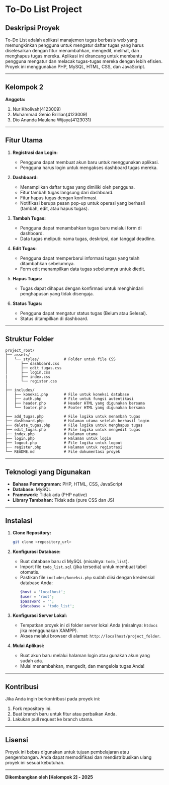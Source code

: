 # To-Do List Project

## Deskripsi Proyek
To-Do List adalah aplikasi manajemen tugas berbasis web yang memungkinkan pengguna untuk mengatur daftar tugas yang harus diselesaikan dengan fitur menambahkan, mengedit, melihat, dan menghapus tugas mereka. Aplikasi ini dirancang untuk membantu pengguna mengatur dan melacak tugas-tugas mereka dengan lebih efisien. Proyek ini menggunakan PHP, MySQL, HTML, CSS, dan JavaScript.

---
## Kelompok 2 
**Anggota:**
1. Nur Kholivah(4123009)
2. Muhammad Genio Brillian(4123009)
3. Dio Ananda Maulana Wijaya(4123031)

---

## Fitur Utama
1. **Registrasi dan Login:**
   - Pengguna dapat membuat akun baru untuk menggunakan aplikasi.
   - Pengguna harus login untuk mengakses dashboard tugas mereka.

2. **Dashboard:**
   - Menampilkan daftar tugas yang dimiliki oleh pengguna.
   - Fitur tambah tugas langsung dari dashboard.
   - Fitur hapus tugas dengan konfirmasi.
   - Notifikasi berupa pesan pop-up untuk operasi yang berhasil (tambah, edit, atau hapus tugas).

3. **Tambah Tugas:**
   - Pengguna dapat menambahkan tugas baru melalui form di dashboard.
   - Data tugas meliputi: nama tugas, deskripsi, dan tanggal deadline.

4. **Edit Tugas:**
   - Pengguna dapat memperbarui informasi tugas yang telah ditambahkan sebelumnya.
   - Form edit menampilkan data tugas sebelumnya untuk diedit.

5. **Hapus Tugas:**
   - Tugas dapat dihapus dengan konfirmasi untuk menghindari penghapusan yang tidak disengaja.

6. **Status Tugas:**
   - Pengguna dapat mengatur status tugas (Belum atau Selesai).
   - Status ditampilkan di dashboard.

---

## Struktur Folder
```
project_root/
├── assets/
│   └── styles/           # Folder untuk file CSS
│      ├── dashboard.css
│      ├── edit_tugas.css
│      ├── login.css
|      ├── index.css
|      └── register.css
│   
├── includes/
│   ├── koneksi.php       # File untuk koneksi database
│   ├── auth.php          # File untuk fungsi autentikasi
│   ├── header.php        # Header HTML yang digunakan bersama
│   └── footer.php        # Footer HTML yang digunakan bersama
│   
├── add_tugas.php         # File logika untuk menambah tugas
├── dashboard.php         # Halaman utama setelah berhasil login
├── delete_tugas.php      # File logika untuk menghapus tugas
├── edit_tugas.php        # File logika untuk mengedit tugas
├── index.php             # Halaman utama
├── login.php             # Halaman untuk login
├── logout.php            # File logika untuk logout
├── register.php          # Halaman untuk registrasi
└── README.md             # File dokumentasi proyek
```

---

## Teknologi yang Digunakan
- **Bahasa Pemrograman:** PHP, HTML, CSS, JavaScript
- **Database:** MySQL
- **Framework:** Tidak ada (PHP native)
- **Library Tambahan:** Tidak ada (pure CSS dan JS)

---

## Instalasi
1. **Clone Repository:**
   ```bash
   git clone <repository_url>
   ```

2. **Konfigurasi Database:**
   - Buat database baru di MySQL (misalnya: `todo_list`).
   - Import file `todo_list.sql` (jika tersedia) untuk membuat tabel otomatis.
   - Pastikan file `includes/koneksi.php` sudah diisi dengan kredensial database Anda:
     ```php
     $host = 'localhost';
     $user = 'root';
     $password = '';
     $database = 'todo_list';
     ```

3. **Konfigurasi Server Lokal:**
   - Tempatkan proyek ini di folder server lokal Anda (misalnya: `htdocs` jika menggunakan XAMPP).
   - Akses melalui browser di alamat: `http://localhost/project_folder`.

4. **Mulai Aplikasi:**
   - Buat akun baru melalui halaman login atau gunakan akun yang sudah ada.
   - Mulai menambahkan, mengedit, dan mengelola tugas Anda!


---

## Kontribusi
Jika Anda ingin berkontribusi pada proyek ini:
1. Fork repository ini.
2. Buat branch baru untuk fitur atau perbaikan Anda.
3. Lakukan pull request ke branch utama.

---

## Lisensi
Proyek ini bebas digunakan untuk tujuan pembelajaran atau pengembangan. Anda dapat memodifikasi dan mendistribusikan ulang proyek ini sesuai kebutuhan.

---

**Dikembangkan oleh [Kelompok 2] - 2025**
